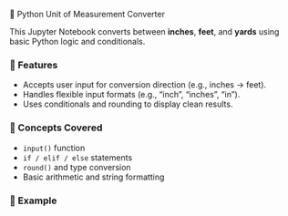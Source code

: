  🧮 Python Unit of Measurement Converter

This Jupyter Notebook converts between **inches**, **feet**, and **yards** using basic Python logic and conditionals.

### 📘 Features
- Accepts user input for conversion direction (e.g., inches → feet).
- Handles flexible input formats (e.g., “inch”, “inches”, “in”).
- Uses conditionals and rounding to display clean results.

### 🧠 Concepts Covered
- `input()` function  
- `if / elif / else` statements  
- `round()` and type conversion  
- Basic arithmetic and string formatting

### 🚀 Example

